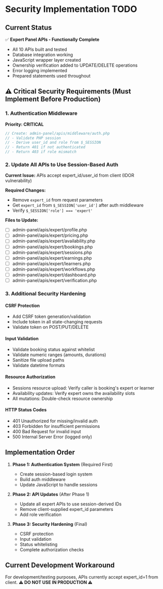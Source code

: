 # Security Implementation TODO

## Current Status
✅ **Expert Panel APIs - Functionally Complete**
- All 10 APIs built and tested
- Database integration working
- JavaScript wrapper layer created
- Ownership verification added to UPDATE/DELETE operations
- Error logging implemented
- Prepared statements used throughout

## ⚠️ Critical Security Requirements (Must Implement Before Production)

### 1. Authentication Middleware
**Priority: CRITICAL**
```php
// Create: admin-panel/apis/middleware/auth.php
// - Validate PHP session
// - Derive user_id and role from $_SESSION
// - Return 401 if not authenticated
// - Return 403 if role mismatch
```

### 2. Update All APIs to Use Session-Based Auth
**Current Issue:** APIs accept expert_id/user_id from client (IDOR vulnerability)

**Required Changes:**
- Remove `expert_id` from request parameters
- Get `expert_id` from `$_SESSION['user_id']` after auth middleware
- Verify `$_SESSION['role'] === 'expert'`

**Files to Update:**
- [ ] admin-panel/apis/expert/profile.php
- [ ] admin-panel/apis/expert/pricing.php
- [ ] admin-panel/apis/expert/availability.php
- [ ] admin-panel/apis/expert/bookings.php
- [ ] admin-panel/apis/expert/sessions.php
- [ ] admin-panel/apis/expert/earnings.php
- [ ] admin-panel/apis/expert/learners.php
- [ ] admin-panel/apis/expert/workflows.php
- [ ] admin-panel/apis/expert/dashboard.php
- [ ] admin-panel/apis/expert/verification.php

### 3. Additional Security Hardening

#### CSRF Protection
- Add CSRF token generation/validation
- Include token in all state-changing requests
- Validate token on POST/PUT/DELETE

#### Input Validation
- Validate booking status against whitelist
- Validate numeric ranges (amounts, durations)
- Sanitize file upload paths
- Validate datetime formats

#### Resource Authorization
- Sessions resource upload: Verify caller is booking's expert or learner
- Availability updates: Verify expert owns the availability slots
- All mutations: Double-check resource ownership

#### HTTP Status Codes
- 401 Unauthorized for missing/invalid auth
- 403 Forbidden for insufficient permissions
- 400 Bad Request for invalid input
- 500 Internal Server Error (logged only)

## Implementation Order

1. **Phase 1: Authentication System** (Required First)
   - Create session-based login system
   - Build auth middleware
   - Update JavaScript to handle sessions

2. **Phase 2: API Updates** (After Phase 1)
   - Update all expert APIs to use session-derived IDs
   - Remove client-supplied expert_id parameters
   - Add role verification

3. **Phase 3: Security Hardening** (Final)
   - CSRF protection
   - Input validation
   - Status whitelisting
   - Complete authorization checks

## Current Development Workaround
For development/testing purposes, APIs currently accept expert_id=1 from client.
**⚠️ DO NOT USE IN PRODUCTION ⚠️**
